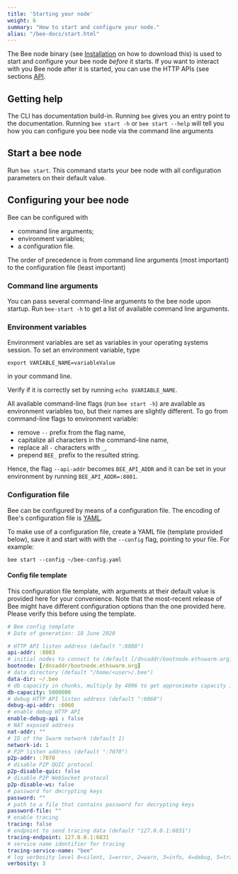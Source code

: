 ```yaml
---
title: 'Starting your node'
weight: 6
summary: "How to start and configure your node."
alias: "/bee-docs/start.html"
---
```


The Bee node binary (see [Installation](/bee-docs/installation.html) on how to download this) is used to start and configure your bee node *before* it starts. If you want to interact with you Bee node after it is started, you can use the HTTP APIs (see sections [API](/bee-docs/API-reference.html).

## Getting help
The CLI has documentation build-in. Running `bee` gives you an entry point to the documentation. Running `bee start -h` or `bee start --help` will tell you how you can configure you bee node via the command line arguments

## Start a bee node
Run `bee start`. This command starts your bee node with all configuration parameters on their default value.

## Configuring your bee node
Bee can be configured with

* command line arguments;
* environment variables;
* a configuration file.

The order of precedence is from command line arguments (most important) to the configuration file (least important)

### Command line arguments
You can pass several command-line arguments to the bee node upon startup. Run `bee-start -h` to get a list of available command line arguments.

### Environment variables
Environment variables are set as variables in your operating systems session. To set an environment variable, type

`export VARIABLE_NAME=variableValue`

in your command line.

Verify if it is correctly set by running `echo $VARIABLE_NAME`.

All available command-line flags (run `bee start -h`) are available as environment variables too, but their names are slightly different. To go from command-line flags to environment variable:

- remove `--` prefix from the flag name,
- capitalize all characters in the command-line name,
- replace all `-` characters with `_`,
- prepend `BEE_` prefix to the resulted string.

Hence, the flag `--api-addr` becomes `BEE_API_ADDR` and it can be set in your environment by running `BEE_API_ADDR=:8081`.

### Configuration file
Bee can be configured by means of a configuration file. The encoding of Bee's configuration file is [YAML](https://yaml.org/).

To make use of a configuration file, create a YAML file (template provided below), save it and start with with the `--config` flag, pointing to your file. For example:

`bee start --config ~/bee-config.yaml `

#### Config file template
This configuration file template, with arguments at their default value is provided here for your convenience. Note that the most-recent release of Bee might have different configuration options than the one provided here. Please verify this before using the template.

``` yaml
# Bee config template
# Date of generation: 18 June 2020

# HTTP API listen address (default ":8080")
api-addr: :8083
# initial nodes to connect to (default [/dnsaddr/bootnode.ethswarm.org])
bootnode: [/dnsaddr/bootnode.ethswarm.org]
# data directory (default "/home/<user>/.bee")
data-dir: ~/.bee
# db capacity in chunks, multiply by 4096 to get approximate capacity in bytes
db-capacity: 5000000
# debug HTTP API listen address (default ":6060")
debug-api-addr: :6060
# enable debug HTTP API
enable-debug-api : false
# NAT exposed address
nat-addr: ""
# ID of the Swarm network (default 1)
network-id: 1
# P2P listen address (default ":7070")
p2p-addr: :7070
# disable P2P QUIC protocol
p2p-disable-quic: false
# disable P2P WebSocket protocol
p2p-disable-ws: false
# password for decrypting keys
password: ""
# path to a file that contains password for decrypting keys
password-file: ""
# enable tracing
tracing: false
# endpoint to send tracing data (default "127.0.0.1:6831")
tracing-endpoint: 127.0.0.1:6831
# service name identifier for tracing
tracing-service-name: "bee"
# log verbosity level 0=silent, 1=error, 2=warn, 3=info, 4=debug, 5=trace (default "info")
verbosity: 3
```
